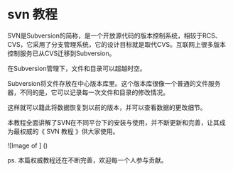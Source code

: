 svn 教程
========
SVN是Subversion的简称，是一个开放源代码的版本控制系统，相较于RCS、CVS，它采用了分支管理系统，它的设计目标就是取代CVS。互联网上很多版本控制服务已从CVS迁移到Subversion。

在Subversion管理下，文件和目录可以超越时空。

Subversion将文件存放在中心版本库里。这个版本库很像一个普通的文件服务器，不同的是，它可以记录每一次文件和目录的修改情况。

这样就可以籍此将数据恢复到以前的版本，并可以查看数据的更改细节。

本教程全面讲解了SVN在不同平台下的安装与使用，并不断更新和完善，让其成为最权威的《 SVN 教程 》供大家使用。

![Image of ]
()

ps. 本篇权威教程还在不断完善，欢迎每一个人参与贡献。
